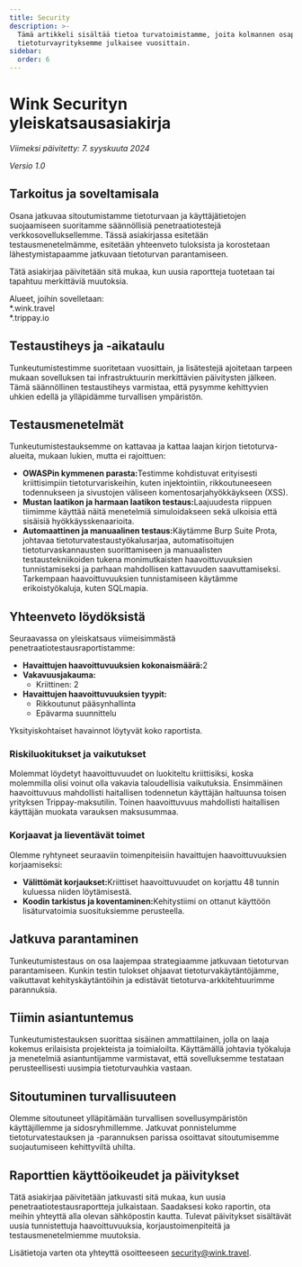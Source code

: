 ```yaml
---
title: Security
description: >-
  Tämä artikkeli sisältää tietoa turvatoimistamme, joita kolmannen osapuolen
  tietoturvayrityksemme julkaisee vuosittain.
sidebar:
  order: 6
---
```

# Wink Securityn yleiskatsausasiakirja

*Viimeksi päivitetty: 7. syyskuuta 2024*

*Versio 1.0*

## Tarkoitus ja soveltamisala

Osana jatkuvaa sitoutumistamme tietoturvaan ja käyttäjätietojen suojaamiseen suoritamme säännöllisiä penetraatiotestejä verkkosovelluksellemme. Tässä asiakirjassa esitetään testausmenetelmämme, esitetään yhteenveto tuloksista ja korostetaan lähestymistapaamme jatkuvaan tietoturvan parantamiseen.

Tätä asiakirjaa päivitetään sitä mukaa, kun uusia raportteja tuotetaan tai tapahtuu merkittäviä muutoksia.

Alueet, joihin sovelletaan:\
\*.wink.travel\
\*.trippay.io

## Testaustiheys ja -aikataulu

Tunkeutumistestimme suoritetaan vuosittain, ja lisätestejä ajoitetaan tarpeen mukaan sovelluksen tai infrastruktuurin merkittävien päivitysten jälkeen. Tämä säännöllinen testaustiheys varmistaa, että pysymme kehittyvien uhkien edellä ja ylläpidämme turvallisen ympäristön.

## Testausmenetelmät

Tunkeutumistestauksemme on kattavaa ja kattaa laajan kirjon tietoturva-alueita, mukaan lukien, mutta ei rajoittuen:

* **OWASPin kymmenen parasta:**&#x54;estimme kohdistuvat erityisesti kriittisimpiin tietoturvariskeihin, kuten injektointiin, rikkoutuneeseen todennukseen ja sivustojen väliseen komentosarjahyökkäykseen (XSS).
* **Mustan laatikon ja harmaan laatikon testaus:**&#x4C;aajuudesta riippuen tiimimme käyttää näitä menetelmiä simuloidakseen sekä ulkoisia että sisäisiä hyökkäysskenaarioita.
* **Automaattinen ja manuaalinen testaus:**&#x4B;äytämme Burp Suite Prota, johtavaa tietoturvatestaustyökalusarjaa, automatisoitujen tietoturvaskannausten suorittamiseen ja manuaalisten testaustekniikoiden tukena monimutkaisten haavoittuvuuksien tunnistamiseksi ja parhaan mahdollisen kattavuuden saavuttamiseksi. Tarkempaan haavoittuvuuksien tunnistamiseen käytämme erikoistyökaluja, kuten SQLmapia.

## Yhteenveto löydöksistä

Seuraavassa on yleiskatsaus viimeisimmästä penetraatiotestausraportistamme:

* **Havaittujen haavoittuvuuksien kokonaismäärä:**&#x32;
* **Vakavuusjakauma:**
  * Kriittinen: 2
* **Havaittujen haavoittuvuuksien tyypit:**
  * Rikkoutunut pääsynhallinta
  * Epävarma suunnittelu

Yksityiskohtaiset havainnot löytyvät koko raportista.

### Riskiluokitukset ja vaikutukset

Molemmat löydetyt haavoittuvuudet on luokiteltu kriittisiksi, koska molemmilla olisi voinut olla vakavia taloudellisia vaikutuksia. Ensimmäinen haavoittuvuus mahdollisti haitallisen todennetun käyttäjän haltuunsa toisen yrityksen Trippay-maksutilin. Toinen haavoittuvuus mahdollisti haitallisen käyttäjän muokata varauksen maksusummaa.

### Korjaavat ja lieventävät toimet

Olemme ryhtyneet seuraaviin toimenpiteisiin havaittujen haavoittuvuuksien korjaamiseksi:

* **Välittömät korjaukset:**&#x4B;riittiset haavoittuvuudet on korjattu 48 tunnin kuluessa niiden löytämisestä.
* **Koodin tarkistus ja koventaminen:**&#x4B;ehitystiimi on ottanut käyttöön lisäturvatoimia suosituksiemme perusteella.

## Jatkuva parantaminen

Tunkeutumistestaus on osa laajempaa strategiaamme jatkuvaan tietoturvan parantamiseen. Kunkin testin tulokset ohjaavat tietoturvakäytäntöjämme, vaikuttavat kehityskäytäntöihin ja edistävät tietoturva-arkkitehtuurimme parannuksia.

## Tiimin asiantuntemus

Tunkeutumistestauksen suorittaa sisäinen ammattilainen, jolla on laaja kokemus erilaisista projekteista ja toimialoilta. Käyttämällä johtavia työkaluja ja menetelmiä asiantuntijamme varmistavat, että sovelluksemme testataan perusteellisesti uusimpia tietoturvauhkia vastaan.

## Sitoutuminen turvallisuuteen

Olemme sitoutuneet ylläpitämään turvallisen sovellusympäristön käyttäjillemme ja sidosryhmillemme. Jatkuvat ponnistelumme tietoturvatestauksen ja -parannuksen parissa osoittavat sitoutumisemme suojautumiseen kehittyviltä uhilta.

## Raporttien käyttöoikeudet ja päivitykset

Tätä asiakirjaa päivitetään jatkuvasti sitä mukaa, kun uusia penetraatiotestausraportteja julkaistaan. Saadaksesi koko raportin, ota meihin yhteyttä alla olevan sähköpostin kautta. Tulevat päivitykset sisältävät uusia tunnistettuja haavoittuvuuksia, korjaustoimenpiteitä ja testausmenetelmiemme muutoksia.

Lisätietoja varten ota yhteyttä osoitteeseen security@wink.travel.

